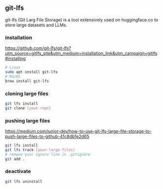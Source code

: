 ## git-lfs

git-lfs (Git Larg File Storage) is a tool extensively used on huggingface.co to store large datasets and LLMs.

### installation
https://github.com/git-lfs/git-lfs?utm_source=gitlfs_site&utm_medium=installation_link&utm_campaign=gitlfs#installing

```bash
# Linux
sudo apt install git-lfs
# MacOS
brew install git-lfs
```

### cloning large files
```bash
git lfs install
git clone [yout-repo]
```

### pushing large files
https://medium.com/junior-dev/how-to-use-git-lfs-large-file-storage-to-push-large-files-to-github-41c8db1e2d65

```bash
git lfs install
git lfs track [your-large-files]
# remove your ignore line in .gitignore
git add .
```

### deactivate
```bash
git lfs uninstall
```